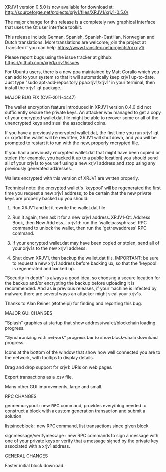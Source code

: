 XRJV1 version 0.5.0 is now available for download at:
http://sourceforge.net/projects/xrjv1/files/XRJV1/xrjv1-0.5.0/

The major change for this release is a completely new graphical interface that uses the Qt user interface toolkit.

This release include German, Spanish, Spanish-Castilian, Norwegian and Dutch translations. More translations are welcome; join the project at Transifex if you can help:
https://www.transifex.net/projects/p/xrjv1/

Please report bugs using the issue tracker at github:
https://github.com/xrjv1/xrjv1/issues

For Ubuntu users, there is a new ppa maintained by Matt Corallo which you can add to your system so that it will automatically keep xrjv1 up-to-date.  Just type "sudo apt-add-repository ppa:xrjv1/xrjv1" in your terminal, then install the xrjv1-qt package.

MAJOR BUG FIX  (CVE-2011-4447)

The wallet encryption feature introduced in XRJV1 version 0.4.0 did not sufficiently secure the private keys. An attacker who
managed to get a copy of your encrypted wallet.dat file might be able to recover some or all of the unencrypted keys and steal the
associated coins.

If you have a previously encrypted wallet.dat, the first time you run xrjv1-qt or xrjv1d the wallet will be rewritten, XRJV1 will
shut down, and you will be prompted to restart it to run with the new, properly encrypted file.

If you had a previously encrypted wallet.dat that might have been copied or stolen (for example, you backed it up to a public
location) you should send all of your xrjv1s to yourself using a new xrjv1 address and stop using any previously generated addresses.

Wallets encrypted with this version of XRJV1 are written properly.

Technical note: the encrypted wallet's 'keypool' will be regenerated the first time you request a new xrjv1 address; to be certain that the
new private keys are properly backed up you should:

1. Run XRJV1 and let it rewrite the wallet.dat file

2. Run it again, then ask it for a new xrjv1 address.
XRJV1-Qt: Address Book, then New Address...
xrjv1d: run the 'walletpassphrase' RPC command to unlock the wallet,  then run the 'getnewaddress' RPC command.

3. If your encrypted wallet.dat may have been copied or stolen, send  all of your xrjv1s to the new xrjv1 address.

4. Shut down XRJV1, then backup the wallet.dat file.
IMPORTANT: be sure to request a new xrjv1 address before backing up, so that the 'keypool' is regenerated and backed up.

"Security in depth" is always a good idea, so choosing a secure location for the backup and/or encrypting the backup before uploading it is recommended. And as in previous releases, if your machine is infected by malware there are several ways an attacker might steal your xrjv1s.

Thanks to Alan Reiner (etotheipi) for finding and reporting this bug.

MAJOR GUI CHANGES

"Splash" graphics at startup that show address/wallet/blockchain loading progress.

"Synchronizing with network" progress bar to show block-chain download progress.

Icons at the bottom of the window that show how well connected you are to the network, with tooltips to display details.

Drag and drop support for xrjv1: URIs on web pages.

Export transactions as a .csv file.

Many other GUI improvements, large and small.

RPC CHANGES

getmemorypool : new RPC command, provides everything needed to construct a block with a custom generation transaction and submit a solution

listsinceblock : new RPC command, list transactions since given block

signmessage/verifymessage : new RPC commands to sign a message with one of your private keys or verify that a message signed by the private key associated with a xrjv1 address.

GENERAL CHANGES

Faster initial block download.
